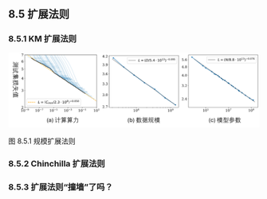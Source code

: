 
## 8.5 扩展法则



### 8.5.1 KM 扩展法则


<img src="./img/scaling_law.png">

图 8.5.1 规模扩展法则


### 8.5.2 Chinchilla 扩展法则


### 8.5.3 扩展法则“撞墙”了吗？
